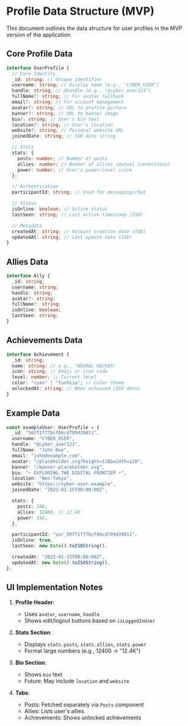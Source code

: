 # Profile Data Structure (MVP)

This document outlines the data structure for user profiles in the MVP version of the application.

## Core Profile Data

```typescript
interface UserProfile {
  // Core Identity
  _id: string; // Unique identifier
  username: string; // Display name (e.g., "CYBER_USER")
  handle: string; // @handle (e.g., "@cyber_user123")
  fullName?: string; // For avatar fallback
  email?: string; // For account management
  avatar?: string; // URL to profile picture
  banner?: string; // URL to banner image
  bio?: string; // User's bio text
  location?: string; // User's location
  website?: string; // Personal website URL
  joinedDate: string; // ISO date string

  // Stats
  stats: {
    posts: number; // Number of posts
    allies: number; // Number of allies (mutual connections)
    power: number; // User's power/level score
  };

  // Authentication
  participantId: string; // Used for messaging/chat

  // Status
  isOnline: boolean; // Online status
  lastSeen: string; // Last active timestamp (ISO)

  // Metadata
  createdAt: string; // Account creation date (ISO)
  updatedAt: string; // Last update date (ISO)
}
```

## Allies Data

```typescript
interface Ally {
  _id: string;
  username: string;
  handle: string;
  avatar?: string;
  fullName?: string;
  isOnline: boolean;
  lastSeen: string;
}
```

## Achievements Data

```typescript
interface Achievement {
  _id: string;
  name: string; // e.g., "NEURAL HACKER"
  icon: string; // Emoji or icon code
  level: number; // Current level
  color: "cyan" | "fuchsia"; // Color theme
  unlockedAt: string; // When achieved (ISO date)
}
```

## Example Data

```typescript
const exampleUser: UserProfile = {
  _id: "507f1f77bcf86cd799439011",
  username: "CYBER_USER",
  handle: "@cyber_user123",
  fullName: "John Doe",
  email: "john@example.com",
  avatar: "/placeholder.svg?height=128&width=128",
  banner: "/banner-placeholder.svg",
  bio: "⚡ EXPLORING THE DIGITAL FRONTIER ⚡",
  location: "Neo-Tokyo",
  website: "https://cyber-user.example",
  joinedDate: "2023-01-15T00:00:00Z",

  stats: {
    posts: 248,
    allies: 12400, // 12.4K
    power: 342,
  },

  participantId: "usr_507f1f77bcf86cd799439011",
  isOnline: true,
  lastSeen: new Date().toISOString(),

  createdAt: "2023-01-15T00:00:00Z",
  updatedAt: new Date().toISOString(),
};
```

## UI Implementation Notes

1. **Profile Header**:

   - Uses `avatar`, `username`, `handle`
   - Shows edit/logout buttons based on `isLoggedInUser`

2. **Stats Section**:

   - Displays `stats.posts`, `stats.allies`, `stats.power`
   - Format large numbers (e.g., 12400 → "12.4K")

3. **Bio Section**:

   - Shows `bio` text
   - Future: May include `location` and `website`

4. **Tabs**:
   - Posts: Fetched separately via `Posts` component
   - Allies: Lists user's allies
   - Achievements: Shows unlocked achievements
